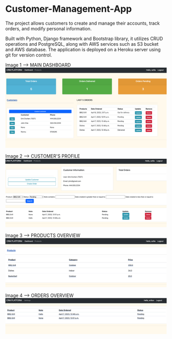 # Customer-Management-App

The project allows customers to create and manage their accounts, track orders, and modify personal information. 

Built with Python, Django framework and Bootstrap library, it utilizes CRUD operations and PostgreSQL, along with AWS services
such as S3 bucket and AWS database. The application is deployed on a Heroku server using git for version control. 

Image 1 --> MAIN DASHBOARD
![Main dashboard](https://github.com/sofiakurochkina/Customer-Management-App/blob/main/crm1.png)


Image 2 --> CUSTOMER'S PROFILE
![Customer's profile](https://github.com/sofiakurochkina/Customer-Management-App/blob/main/сrm2.png)


Image 3 --> PRODUCTS OVERVIEW
![Products](https://github.com/sofiakurochkina/Customer-Management-App/blob/main/crm3.png)


Image 4 --> ORDERS OVERVIEW
![Orders](https://github.com/sofiakurochkina/Customer-Management-App/blob/main/сrm4.png)

